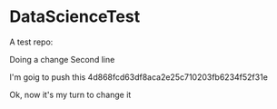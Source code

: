 # DataScienceTest
A test repo:

Doing a change
Second line


I'm goig to push this
4d868fcd63df8aca2e25c710203fb6234f52f31e

Ok, now it's my turn to change it